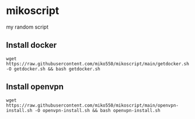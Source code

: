 # mikoscript
my random script

## Install docker
```wget https://raw.githubusercontent.com/miko550/mikoscript/main/getdocker.sh -O getdocker.sh && bash getdocker.sh```

## Install openvpn
```wget https://raw.githubusercontent.com/miko550/mikoscript/main/openvpn-install.sh -O openvpn-install.sh && bash openvpn-install.sh```
